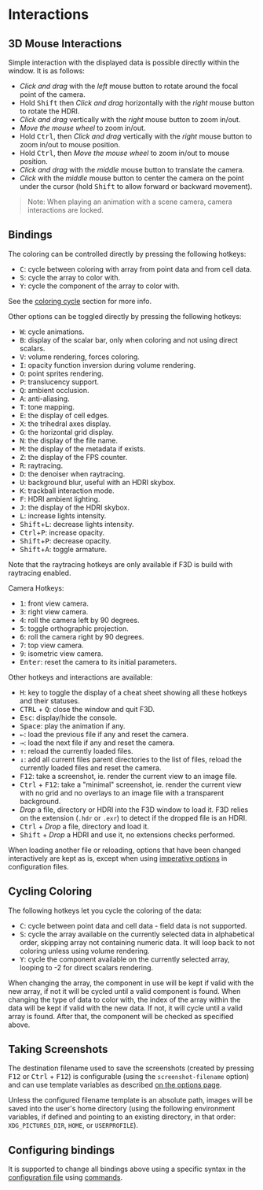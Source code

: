 # Interactions

## 3D Mouse Interactions

Simple interaction with the displayed data is possible directly within the window. It is as follows:

- _Click and drag_ with the _left_ mouse button to rotate around the focal point of the camera.
- Hold <kbd>Shift</kbd> then _Click and drag_ horizontally with the _right_ mouse button to rotate the HDRI.
- _Click and drag_ vertically with the _right_ mouse button to zoom in/out.
- _Move the mouse wheel_ to zoom in/out.
- Hold <kbd>Ctrl</kbd>, then _Click and drag_ vertically with the _right_ mouse button to zoom in/out to mouse position.
- Hold <kbd>Ctrl</kbd>, then _Move the mouse wheel_ to zoom in/out to mouse position.
- _Click and drag_ with the _middle_ mouse button to translate the camera.
- _Click_ with the _middle_ mouse button to center the camera on the point under the cursor (hold <kbd>Shift</kbd> to allow forward or backward movement).

> Note: When playing an animation with a scene camera, camera interactions are locked.

## Bindings

The coloring can be controlled directly by pressing the following hotkeys:

- <kbd>C</kbd>: cycle between coloring with array from point data and from cell data.
- <kbd>S</kbd>: cycle the array to color with.
- <kbd>Y</kbd>: cycle the component of the array to color with.

See the [coloring cycle](#cycling-coloring) section for more info.

Other options can be toggled directly by pressing the following hotkeys:

- <kbd>W</kbd>: cycle animations.
- <kbd>B</kbd>: display of the scalar bar, only when coloring and not using direct scalars.
- <kbd>V</kbd>: volume rendering, forces coloring.
- <kbd>I</kbd>: opacity function inversion during volume rendering.
- <kbd>O</kbd>: point sprites rendering.
- <kbd>P</kbd>: translucency support.
- <kbd>Q</kbd>: ambient occlusion.
- <kbd>A</kbd>: anti-aliasing.
- <kbd>T</kbd>: tone mapping.
- <kbd>E</kbd>: the display of cell edges.
- <kbd>X</kbd>: the trihedral axes display.
- <kbd>G</kbd>: the horizontal grid display.
- <kbd>N</kbd>: the display of the file name.
- <kbd>M</kbd>: the display of the metadata if exists.
- <kbd>Z</kbd>: the display of the FPS counter.
- <kbd>R</kbd>: raytracing.
- <kbd>D</kbd>: the denoiser when raytracing.
- <kbd>U</kbd>: background blur, useful with an HDRI skybox.
- <kbd>K</kbd>: trackball interaction mode.
- <kbd>F</kbd>: HDRI ambient lighting.
- <kbd>J</kbd>: the display of the HDRI skybox.
- <kbd>L</kbd>: increase lights intensity.
- <kbd>Shift</kbd>+<kbd>L</kbd>: decrease lights intensity.
- <kbd>Ctrl</kbd>+<kbd>P</kbd>: increase opacity.
- <kbd>Shift</kbd>+<kbd>P</kbd>: decrease opacity.
- <kbd>Shift</kbd>+<kbd>A</kbd>: toggle armature.

Note that the raytracing hotkeys are only available if F3D is build with raytracing enabled.

Camera Hotkeys:

- <kbd>1</kbd>: front view camera.
- <kbd>3</kbd>: right view camera.
- <kbd>4</kbd>: roll the camera left by 90 degrees.
- <kbd>5</kbd>: toggle orthographic projection.
- <kbd>6</kbd>: roll the camera right by 90 degrees.
- <kbd>7</kbd>: top view camera.
- <kbd>9</kbd>: isometric view camera.
- <kbd>Enter</kbd>: reset the camera to its initial parameters.

Other hotkeys and interactions are available:

- <kbd>H</kbd>: key to toggle the display of a cheat sheet showing all these hotkeys and their statuses.
- <kbd>CTRL</kbd> + <kbd>Q</kbd>: close the window and quit F3D.
- <kbd>Esc</kbd>: display/hide the console.
- <kbd>Space</kbd>: play the animation if any.
- <kbd>&larr;</kbd>: load the previous file if any and reset the camera.
- <kbd>&rarr;</kbd>: load the next file if any and reset the camera.
- <kbd>&uarr;</kbd>: reload the currently loaded files.
- <kbd>&darr;</kbd>: add all current files parent directories to the list of files, reload the currently loaded files and reset the camera.
- <kbd>F12</kbd>: take a screenshot, ie. render the current view to an image file.
- <kbd>Ctrl</kbd> + <kbd>F12</kbd>: take a "minimal" screenshot, ie. render the current view with no grid and no overlays to an image file with a transparent background.
- _Drop_ a file, directory or HDRI into the F3D window to load it. F3D relies on the extension (`.hdr` or `.exr`) to detect if the dropped file is an HDRI.
- <kbd>Ctrl</kbd> + _Drop_ a file, directory and load it.
- <kbd>Shift</kbd> + _Drop_ a HDRI and use it, no extensions checks performed.

When loading another file or reloading, options that have been changed interactively are kept as is, except when using [imperative options](CONFIGURATION_FILE.md#imperative-options) in configuration files.

## Cycling Coloring

The following hotkeys let you cycle the coloring of the data:

- <kbd>C</kbd>: cycle between point data and cell data - field data is not supported.
- <kbd>S</kbd>: cycle the array available on the currently selected data in alphabetical order,
  skipping array not containing numeric data. It will loop back to not coloring unless using volume rendering.
- <kbd>Y</kbd>: cycle the component available on the currently selected array, looping to -2 for direct scalars rendering.

When changing the array, the component in use will be kept if valid with the new array, if not it will be cycled until a valid
component is found.
When changing the type of data to color with, the index of the array within the data will be kept if valid
with the new data. If not, it will cycle until a valid array is found. After that, the component will be checked
as specified above.

## Taking Screenshots

The destination filename used to save the screenshots (created by pressing <kbd>F12</kbd> or <kbd>Ctrl</kbd> + <kbd>F12</kbd>) is configurable (using the `screenshot-filename` option) and can use template variables as described [on the options page](OPTIONS.md#filename-templating).

Unless the configured filename template is an absolute path, images will be saved into the user's home directory
(using the following environment variables, if defined and pointing to an existing directory, in that order: `XDG_PICTURES_DIR`, `HOME`, or `USERPROFILE`).

## Configuring bindings

It is supported to change all bindings above using a specific syntax in the [configuration file](CONFIGURATION_FILE.md) using [commands](COMMANDS.md).
